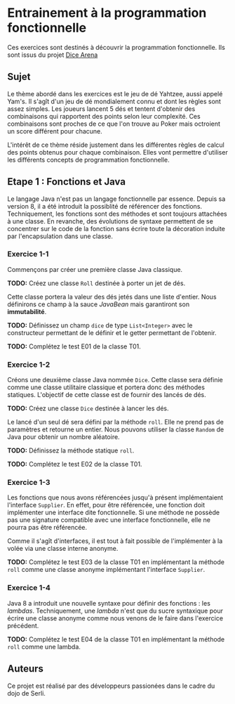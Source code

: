 Entrainement à la programmation fonctionnelle
==========

Ces exercices sont destinés à découvrir la programmation fonctionnelle.
Ils sont issus du projet [Dice Arena][1]


Sujet
-----
Le thème abordé dans les exercices est le jeu de dé Yahtzee, aussi appelé Yam's.
Il s'agît d'un jeu de dé mondialement connu et dont les règles sont assez simples.
Les joueurs lancent 5 dés et tentent d'obtenir des combinaisons qui rapportent des points selon leur complexité.
Ces combinaisons sont proches de ce que l'on trouve au Poker mais octroient un score différent pour chacune.

L'intérêt de ce thème réside justement dans les différentes règles de calcul des points obtenus pour chaque combinaison.
Elles vont permettre d'utiliser les différents concepts de programmation fonctionnelle.


Etape 1 : Fonctions et Java
---------------------------

Le langage Java n'est pas un langage fonctionnelle par essence.
Depuis sa version 8, il a été introduit la possiblité de référencer des fonctions.
Techniquement, les fonctions sont des méthodes et sont toujours attachées à une classe.
En revanche, des évolutions de syntaxe permettent de se concentrer sur le code de la fonction sans écrire toute la décoration induite par l'encapsulation dans une classe.


### Exercice 1-1

Commençons par créer une première classe Java classique.

**TODO:** Créez une classe `Roll` destinée à porter un jet de dés.

Cette classe portera la valeur des dés jetés dans une liste d'entier.
Nous définirons ce champ à la sauce *JavaBean* mais garantiront son **immutabilité**.

**TODO:** Définissez un champ `dice` de type `List<Integer>` avec le constructeur permettant de le définir et le getter permettant de l'obtenir.

**TODO:** Complétez le test E01 de la classe T01.


### Exercice 1-2

Créons une deuxième classe Java nommée `Dice`. 
Cette classe sera définie comme une classe utilitaire classique et portera donc des méthodes statiques.
L'objectif de cette classe est de fournir des lancés de dés.

**TODO:** Créez une classe `Dice` destinée à lancer les dés.

Le lancé d'un seul dé sera défini par la méthode `roll`. 
Elle ne prend pas de paramètres et retourne un entier.
Nous pouvons utiliser la classe `Random` de Java pour obtenir un nombre aléatoire.

**TODO:** Définissez la méthode statique `roll`.

**TODO:** Complétez le test E02 de la classe T01.


### Exercice 1-3

Les fonctions que nous avons référencées jusqu'à présent implémentaient l'interface `Supplier`.
En effet, pour être référencée, une fonction doit implémenter une interface dite fonctionnelle.
Si une méthode ne possède pas une signature compatible avec une interface fonctionnelle, elle ne pourra pas être référencée.

Comme il s'agît d'interfaces, il est tout à fait possible de l'implémenter à la volée via une classe interne anonyme.

**TODO:** Complétez le test E03 de la classe T01 en implémentant la méthode `roll` comme une classe anonyme implémentant l'interface `Supplier`.


### Exercice 1-4

Java 8 a introduit une nouvelle syntaxe pour définir des fonctions : les *lambdas*.
Techniquement, une *lambda* n'est que du sucre syntaxique pour écrire une classe anonyme comme nous venons de le faire dans l'exercice précédent.

**TODO:** Complétez le test E04 de la classe T01 en implémentant la méthode `roll` comme une lambda.


Auteurs
-------
Ce projet est réalisé par des développeurs passionées dans le cadre du dojo de Serli.


[1]: https://github.com/SerliDojo/dice-arena "Projet Dice Arena"
